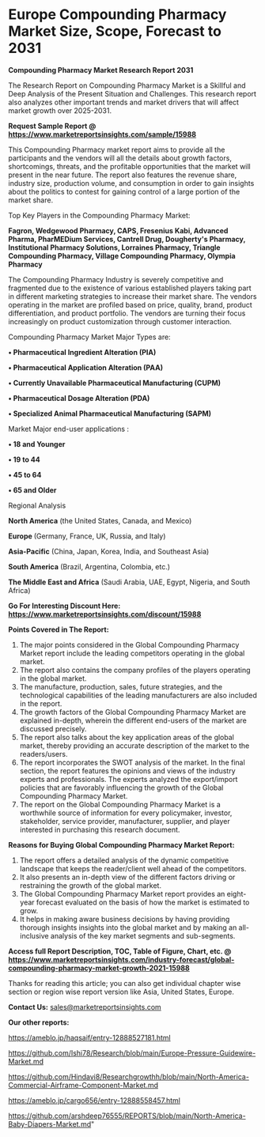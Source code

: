 # Europe Compounding Pharmacy Market Size, Scope, Forecast to 2031

<strong>Compounding Pharmacy Market Research Report 2031</strong>

The Research Report on Compounding Pharmacy Market is a Skillful and Deep Analysis of the Present Situation and Challenges. This research report also analyzes other important trends and market drivers that will affect market growth over 2025-2031.

<strong>Request Sample Report @ <a href=https://www.marketreportsinsights.com/sample/15988>https://www.marketreportsinsights.com/sample/15988</a></strong>

This Compounding Pharmacy market report aims to provide all the participants and the vendors will all the details about growth factors, shortcomings, threats, and the profitable opportunities that the market will present in the near future. The report also features the revenue share, industry size, production volume, and consumption in order to gain insights about the politics to contest for gaining control of a large portion of the market share.

Top Key Players in the Compounding Pharmacy Market:

<strong>Fagron, Wedgewood Pharmacy, CAPS, Fresenius Kabi, Advanced Pharma, PharMEDium Services, Cantrell Drug, Dougherty's Pharmacy, Institutional Pharmacy Solutions, Lorraines Pharmacy, Triangle Compounding Pharmacy, Village Compounding Pharmacy, Olympia Pharmacy</strong>

The Compounding Pharmacy Industry is severely competitive and fragmented due to the existence of various established players taking part in different marketing strategies to increase their market share. The vendors operating in the market are profiled based on price, quality, brand, product differentiation, and product portfolio. The vendors are turning their focus increasingly on product customization through customer interaction.

Compounding Pharmacy Market Major Types are:

<strong>• Pharmaceutical Ingredient Alteration (PIA)

• Pharmaceutical Application Alteration (PAA)

• Currently Unavailable Pharmaceutical Manufacturing (CUPM)

• Pharmaceutical Dosage Alteration (PDA)

• Specialized Animal Pharmaceutical Manufacturing (SAPM)</strong>

Market Major end-user applications :

<strong>• 18 and Younger

• 19 to 44

• 45 to 64

• 65 and Older</strong>

Regional Analysis

</u><strong><b>North America</b></strong> (the United States, Canada, and Mexico)

<strong><b>Europe </b></strong>(Germany, France, UK, Russia, and Italy)

<strong><b>Asia-Pacific</b></strong> (China, Japan, Korea, India, and Southeast Asia)

<strong><b>South America</b></strong> (Brazil, Argentina, Colombia, etc.)

<strong><b>The Middle East and Africa</b></strong> (Saudi Arabia, UAE, Egypt, Nigeria, and South Africa)

<strong>Go For Interesting Discount Here: <a href=https://www.marketreportsinsights.com/discount/15988>https://www.marketreportsinsights.com/discount/15988</a></strong>

<strong>Points Covered in The Report:</strong>
<ol>
  <li>The major points considered in the Global Compounding Pharmacy Market report include the leading competitors operating in the global market.</li>
  <li>The report also contains the company profiles of the players operating in the global market.</li>
  <li>The manufacture, production, sales, future strategies, and the technological capabilities of the leading manufacturers are also included in the report.</li>
  <li>The growth factors of the Global Compounding Pharmacy Market are explained in-depth, wherein the different end-users of the market are discussed precisely.</li>
  <li>The report also talks about the key application areas of the global market, thereby providing an accurate description of the market to the readers/users.</li>
  <li>The report incorporates the SWOT analysis of the market. In the final section, the report features the opinions and views of the industry experts and professionals. The experts analyzed the export/import policies that are favorably influencing the growth of the Global Compounding Pharmacy Market.</li>
  <li>The report on the Global Compounding Pharmacy Market is a worthwhile source of information for every policymaker, investor, stakeholder, service provider, manufacturer, supplier, and player interested in purchasing this research document.</li>
</ol>
<strong>Reasons for Buying Global Compounding Pharmacy Market Report:</strong>

<ol>
  <li>The report offers a detailed analysis of the dynamic competitive landscape that keeps the reader/client well ahead of the competitors.</li>
  <li>It also presents an in-depth view of the different factors driving or restraining the growth of the global market.</li>
  <li>The Global Compounding Pharmacy Market report provides an eight-year forecast evaluated on the basis of how the market is estimated to grow.</li>
  <li>It helps in making aware business decisions by having providing thorough insights insights into the global market and by making an all-inclusive analysis of the key market segments and sub-segments.</li>
</ol>
<strong>Access full Report Description, TOC, Table of Figure, Chart, etc. @ <a href=https://www.marketreportsinsights.com/industry-forecast/global-compounding-pharmacy-market-growth-2021-15988>https://www.marketreportsinsights.com/industry-forecast/global-compounding-pharmacy-market-growth-2021-15988</a></strong>


Thanks for reading this article; you can also get individual chapter wise section or region wise report version like Asia, United States, Europe.

<strong>Contact Us:</strong>
sales@marketreportsinsights.com

<strong>Our other reports:</strong>

<a href=https://ameblo.jp/haqsaif/entry-12888527181.html>https://ameblo.jp/haqsaif/entry-12888527181.html</a>

<a href=https://github.com/Ishi78/Research/blob/main/Europe-Pressure-Guidewire-Market.md>https://github.com/Ishi78/Research/blob/main/Europe-Pressure-Guidewire-Market.md</a>

<a href=https://github.com/Hindavi8/Researchgrowthh/blob/main/North-America-Commercial-Airframe-Component-Market.md>https://github.com/Hindavi8/Researchgrowthh/blob/main/North-America-Commercial-Airframe-Component-Market.md</a>

<a href=https://ameblo.jp/cargo656/entry-12888558457.html>https://ameblo.jp/cargo656/entry-12888558457.html</a>

<a href=https://github.com/arshdeep76555/REPORTS/blob/main/North-America-Baby-Diapers-Market.md>https://github.com/arshdeep76555/REPORTS/blob/main/North-America-Baby-Diapers-Market.md</a>"
